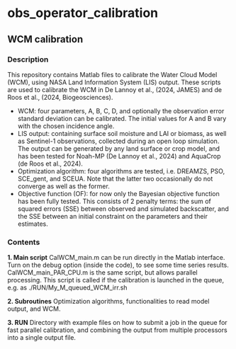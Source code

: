 # obs_operator_calibration

## WCM calibration

### Description 

This repository contains Matlab files to calibrate the Water Cloud Model (WCM), using NASA Land Information System (LIS) output. These scripts are used to calibrate the WCM in De Lannoy et al., (2024, JAMES) and de Roos et al., (2024, Biogeosciences). 

- WCM: four parameters, A, B, C, D, and optionally the observation error standard deviation can be calibrated. The initial values for A and B vary with the chosen incidence angle.
- LIS output: containing surface soil moisture and LAI or biomass, as well as Sentinel-1 observations, collected during an open loop simulation. The output can be generated by any land surface or crop model, and has been tested for Noah-MP (De Lannoy et al., 2024) and AquaCrop (de Roos et al., 2024). 
- Optimization algorithm: four algorithms are tested, i.e. DREAMZS, PSO, SCE_gent, and SCEUA. Note that the latter two occasionally do not converge as well as the former.
- Objective function (OF): for now only the Bayesian objective function has been fully tested. This consists of 2 penalty terms: the sum of squared errors (SSE) between observed and simulated backscatter, and the SSE between an initial constraint on the parameters and their estimates.

### Contents

**1. Main script**
CalWCM_main.m can be run directly in the Matlab interface. Turn on the debug option (inside the code), to see some time series results.
CalWCM_main_PAR_CPU.m is the same script, but allows parallel processing. This script is called if the calibration is launched in the queue, e.g. as ./RUN/My_M_queued_WCM_irr.sh 

**2. Subroutines**
Optimization algorithms, functionalities to read model output, and WCM.

**3. RUN**
Directory with example files on how to submit a job in the queue for fast parallel calibration, and combining the output from multiple processors into a single output file.
